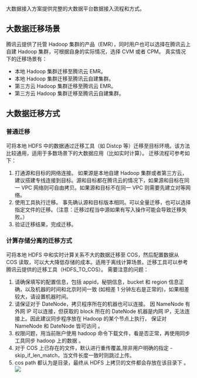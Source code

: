 大数据接入方案提供完整的大数据平台数据接入流程和方式。
## 大数据迁移场景
腾讯云提供了托管 Hadoop 集群的产品（EMR），同时用户也可以选择在腾讯云上自建 Hadoop 集群，可根据自身的实际情况，选择 CVM 或者 CPM。
真实情况下的迁移场景有：
- 本地 Hadoop 集群迁移至腾讯云 EMR。
- 本地 Hadoop 集群迁移至腾讯云自建集群。
- 第三方云 Hadoop 集群迁移至腾讯云 EMR。
- 第三方云 Hadoop 集群迁移至腾讯云自建集群。

## 大数据迁移方式
### 普通迁移
可将本地 HDFS 中的数据通过迁移工具（如 Distcp 等）迁移至目标环境。该方法比较通用，适用于多数场景下的大数据应用（比如实时计算）。
迁移流程可参考如下：
1. 打通源和目标的网络连接。
如果源是本地自建 Hadoop 集群或者第三方云，建议搭建专线连接到目标。源和目标都在腾讯云的情况下，如果源和目标在同一 VPC 网络则可自由拷贝。如果源和目标不在同一 VPC 则需要先建立对等网络。
2. 使用工具执行迁移。
事先确认源和目标版本相同。可以全量迁移，也可以选择指定文件的迁移。（注意：迁移过程当中源如果有写入操作可能会导致迁移失败。）
3. 验证迁移结果，完成迁移。

### 计算存储分离的迁移方式
可将本地 HDFS 中和实时计算关系不大的数据迁移至 COS，然后配置数据从 COS 读取，可以大大降低存储的成本。适用于离线计算场景。迁移工具可以参考腾讯云提供的迁移工具（HDFS_TO_COS）。
需要注意的问题：
1. 请确保填写的配置信息，包括 appid，秘钥信息，bucket 和 region 信息正确，以及机器的时间和北京时间一致 (如相差 1 分钟左右是正常的)，如果相差较大，请设置机器时间。 
2. 请保证对于 DateNode，拷贝程序所在的机器也可以连接。 因 NameNode 有外网 IP 可以连接，但获取的 block 所在的 DateNode 机器是内网 IP，无法连接上。因此建议同步程序放在 Hadoop 的某个节点上执行， 保证对 NameNode 和 DateNode 皆可访问 。
3. 权限问题，用当前账户使用 hadoop 命令下载文件，看是否正常，再使用同步工具同步 hadoop 上的数据 。
4. 对于 COS 上已存在的文件，默认进行重传覆盖,除非用户明确的指定 -skip_if_len_match，当文件长度一致时则跳过上传。 
5. cos path 都认为是目录，最终从 HDFS 上拷贝的文件都会存放在该目录下 。
![](//mc.qcloudimg.com/static/img/e1234e344b4541abd31a0b9a559057cf/image.png)
			
